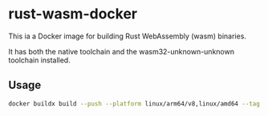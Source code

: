 # rust-wasm-docker

This ia a Docker image for building Rust WebAssembly (wasm) binaries.

It has both the native toolchain and the wasm32-unknown-unknown toolchain installed.

## Usage

```bash
docker buildx build --push --platform linux/arm64/v8,linux/amd64 --tag ghcr.io/eklipse2k8/rust-wasm:bullseye-slim .
```
